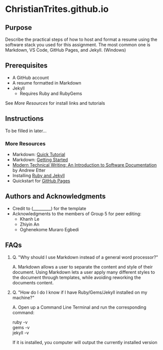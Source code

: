 # ChristianTrites.github.io
## Purpose
Describe the practical steps of how to host and format a resume using the software stack
you used for this assignment. The most common one is Markdown, VS Code, GitHub
Pages, and Jekyll. (Windows)
## Prerequisites
- A GitHub account
- A resume formatted in Markdown
- Jekyll
  - Requires Ruby and RubyGems
  
See _More Resources_ for install links and tutorials
## Instructions
To be filled in later...

### More Resources
- Markdown: [Quick Tutorial](https://helloacm.com/markdown-markup-language-quick-tutorial/)
- Markdown: [Getting Started](https://www.markdownguide.org/getting-started)
- [Modern Technical Writing: An Introduction to Software Documentation](https://www.amazon.ca/Modern-Technical-Writing-Introduction-Documentation-ebook/dp/B01A2QL9SS/ref=sr_1_fkmr0_1?crid=3BNVNJKVNPLJ5&keywords=etter+modern+technical+communication&qid=1678041446&sprefix=etter+modern+technical+communication%2Caps%2C129&sr=8-1-fkmr0) by Andrew Etter
- Installing [Ruby and Jekyll](https://jekyllrb.com/docs/installation/windows/)
- Quickstart for [GitHub Pages](https://docs.github.com/en/pages/quickstart)

## Authors and Acknowledgments
- Credit to (_________) for the template
- Acknowledgments to the members of Group 5 for peer editing:
  - Khanh Le
  - Zhiyin An
  - Oghenekome Muraro Egbedi
  
## FAQs
1. Q. "Why should I use Markdown instead of a general word processor?"

   A. Markdown allows a user to separate the content and style of their document. Using Markdown lets a user apply many different styles to the document through templates, while avoiding reworking the documents content.
   
2. Q. "How do I do I know if I have Ruby/Gems/Jekyll installed on my machine?"

   A. Open up a Command Line Terminal and run the corresponding command:
   
   ruby -v  
   gems -v  
   jekyll -v  
   
   If it is installed, you computer will output the currently installed version
